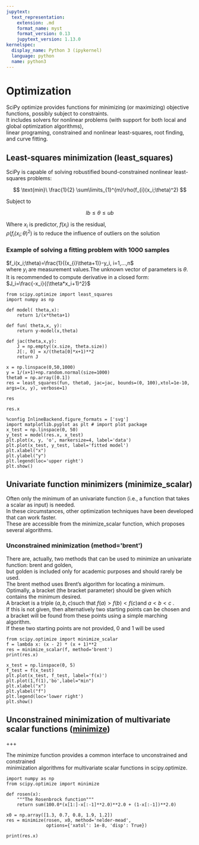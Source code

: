 ```yaml
---
jupytext:
  text_representation:
    extension: .md
    format_name: myst
    format_version: 0.13
    jupytext_version: 1.13.0
kernelspec:
  display_name: Python 3 (ipykernel)
  language: python
  name: python3
---
```


# Optimization

SciPy optimize provides functions for minimizing (or maximizing) objective functions, possibly subject to constraints.  
It includes solvers for nonlinear problems (with support for both local and global optimization algorithms),  
linear programing, constrained and nonlinear least-squares, root finding, and curve fitting.  


## Least-squares minimization (least_squares)

SciPy is capable of solving robustified bound-constrained nonlinear least-squares problems:  

$$
\text{min}\  \frac{1}{2} \sum\limits_{1}^{m}\rho(f_{i}(x_i;\theta)^2)
$$
  
Subject to

$$
lb\leq \theta \leq ub
$$

Where $x_i$ is predictor, $f(x_i)$ is the residual,   
$\rho(f_{i}(x_i;\theta)^2)$ is to reduce the influence of outliers on the solution


### Example of solving a fitting problem with 1000 samples

$f_i(x_i;\theta)=\frac{1}{(x_{i}\theta+1)}-y_i, i=1,...,n$  
where $y_i$ are measurement values.The unknown vector of parameters is $\theta$.  
It is recommended to compute derivative in a closed form:  
$J_i=\frac{-x_i}{(\theta*x_i+1)^2}$  

<!-- #endregion -->

```{code-cell} ipython3
from scipy.optimize import least_squares
import numpy as np
```

```{code-cell} ipython3
def model( theta,x):
    return 1/(x*theta+1)
```

```{code-cell} ipython3
def fun( theta,x, y):
    return y-model(x,theta)
```

```{code-cell} ipython3
def jac(theta,x,y):
    J = np.empty((x.size, theta.size))
    J[:, 0] = x/(theta[0]*x+1)**2
    return J
```

```{code-cell} ipython3
x = np.linspace(0,50,1000)
y = 1/(x+1)+np.random.normal(size=1000)
theta0 = np.array([0.1])
res = least_squares(fun, theta0, jac=jac, bounds=(0, 100),xtol=1e-10, args=(x, y), verbose=1)
```

```{code-cell} ipython3
res
```

```{code-cell} ipython3
res.x
```

```{code-cell} ipython3
%config InlineBackend.figure_formats = ['svg']
import matplotlib.pyplot as plt # import plot package
x_test = np.linspace(0, 50)
y_test = model(res.x, x_test)
plt.plot(x, y, 'o', markersize=4, label='data')
plt.plot(x_test, y_test, label='fitted model')
plt.xlabel("x")
plt.ylabel("y")
plt.legend(loc='upper right')
plt.show()
```

## Univariate function minimizers (minimize_scalar)

Often only the minimum of an univariate function (i.e., a function that takes a scalar as input) is needed.  
In these circumstances, other optimization techniques have been developed that can work faster.   
These are accessible from the minimize_scalar function, which proposes several algorithms.  

### Unconstrained minimization (method='brent')

There are, actually, two methods that can be used to minimize an univariate function: brent and golden,  
but golden is included only for academic purposes and should rarely be used.    
The brent method uses Brent’s algorithm for locating a minimum.   
Optimally, a bracket (the bracket parameter) should be given which contains the minimum desired.   
A bracket is a triple $(a,b,c)$such that $f(a)>f(b)<f(c)$and $a<b<c$ .   
If this is not given, then alternatively two starting points can be chosen and a bracket will be found from these points using a simple marching algorithm.   
If these two starting points are not provided, 0 and 1 will be used

```{code-cell} ipython3
from scipy.optimize import minimize_scalar
f = lambda x: (x - 2) * (x + 1)**2
res = minimize_scalar(f, method='brent')
print(res.x)
```

```{code-cell} ipython3
x_test = np.linspace(0, 5)
f_test = f(x_test)
plt.plot(x_test, f_test, label='f(x)')
plt.plot(1,f(1),'bo',label="min")
plt.xlabel("x")
plt.ylabel("f")
plt.legend(loc='lower right')
plt.show()
```

## Unconstrained minimization of multivariate scalar functions ([minimize](https://docs.scipy.org/doc/scipy/tutorial/optimize.html#unconstrained-minimization-of-multivariate-scalar-functions-minimize))

+++

The minimize function provides a common interface to unconstrained and constrained   
minimization algorithms for multivariate scalar functions in scipy.optimize.   

```{code-cell} ipython3
import numpy as np
from scipy.optimize import minimize
```

```{code-cell} ipython3
def rosen(x):
    """The Rosenbrock function"""
    return sum(100.0*(x[1:]-x[:-1]**2.0)**2.0 + (1-x[:-1])**2.0)
```

```{code-cell} ipython3
x0 = np.array([1.3, 0.7, 0.8, 1.9, 1.2])
res = minimize(rosen, x0, method='nelder-mead',
               options={'xatol': 1e-8, 'disp': True})
```

```{code-cell} ipython3
print(res.x)
```
